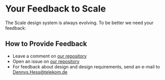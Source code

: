 # Your Feedback to Scale

The Scale design system is always evolving. To be better we need your feedback:

## How to Provide Feedback

- Leave a comment on [our repository](https://gitlab.com/scale-ds/scale-telekom)
- Open an issue on [our repository](https://gitlab.com/scale-ds/scale-telekom)
- For feedback about design and design requirements, send an e-mail to Dennys.Hess@telekom.de
